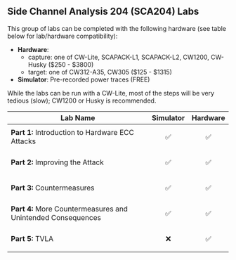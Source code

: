 ## Side Channel Analysis 204 (SCA204) Labs

This group of labs can be completed with the following hardware (see table below for lab/hardware compatibility): 

* **Hardware**: 
    - capture: one of CW-Lite, SCAPACK-L1, SCAPACK-L2, CW1200, CW-Husky ($250 - $3800)
    - target: one of CW312-A35, CW305 ($125 - $1315)
* **Simulator**: Pre-recorded power traces (FREE)

While the labs can be run with a CW-Lite, most of the steps will be very tedious (slow); CW1200 or Husky is recommended.

|            Lab Name                                         |  Simulator                    |  Hardware                   |
|-------------------------------------------------------------|-------------------------------|-----------------------------|
| **Part 1:** Introduction to Hardware ECC Attacks            |  <p align="center"> ✅ </p>   | <p align="center"> ✅ </p>  |
| **Part 2:** Improving the Attack                            |  <p align="center"> ✅ </p>   | <p align="center"> ✅ </p>  |
| **Part 3:** Countermeasures                                 |  <p align="center"> ✅ </p>   | <p align="center"> ✅ </p>  |
| **Part 4:** More Countermeasures and Unintended Consequences|  <p align="center"> ✅ </p>   | <p align="center"> ✅ </p>  |
| **Part 5:** TVLA                                            |  <p align="center"> ❌ </p>   | <p align="center"> ✅ </p>  |


